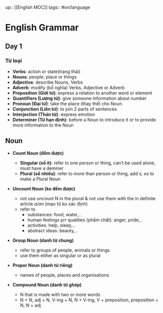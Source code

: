 up:: [[English MOC]]
tags:: #on/language 

# English Grammar
## Day 1
### Từ loại
- **Verbs**: action or state(trạng thái)
- **Nouns**: people, place or things
- **Adjective**: describe Nouns, Verbs
- **Adverb**: modify (bổ nghĩa) Verbs, Adjective or Adverb
- **Preposition (Giới từ)**: express a relation to another word or element
- **Quantifiers (Lượng từ)**: give someone information about number
- **Pronoun (Đại từ)**: take the place (thay thế) cho Noun
- **Conjunction (Liên từ)**: to join 2 parts of sentences
- **Interjection (Thán từ)**: express emotion
- **Determiner (Từ hạn định)**: before a Noun to introduce it or to provide more information to the Noun

## Noun
-  **Count Noun (đếm được)**
	- **Singular (số ít)**: refer to one person or thing, can't be used alone, must have a deminer
	- **Plural (số nhiều)**: refer to more than person or thing, add *s, es* to make a Plural Noun

- **Uncount Noun (ko đếm được)**
	- not use uncount N in the plural & not use them with the in definite article *a/an* (mạo từ ko xác định)
	- refer to
		- substances: food, water,..
		- human feelings prr qualities (phẩm chất): anger, pride,..
		- activities: help, sleep,..
		- abstract ideas: beauty,..

- **Group Noun (danh từ chung)**
	- refer to groups of people, animals or things
	- use them either as singular or as plural

- **Proper Noun (danh từ riêng)**
	- names of people, places and organisations

- **Compound Noun (danh từ ghép)**
	- N that is made with two or more words
	- N + N, adj + N, V-ing + N, N + V-ing, V + preposition, preposition + N, N + adj





